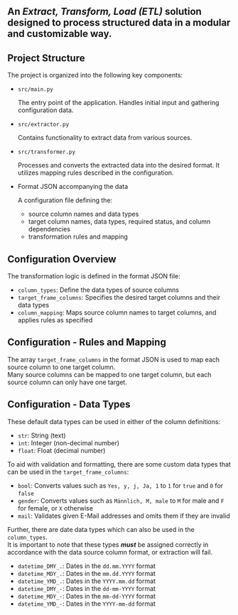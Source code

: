 ## An ***Extract, Transform, Load (ETL)*** solution designed to process structured data in a modular and customizable way.

## Project Structure

The project is organized into the following key components:
- `src/main.py`
  
  The entry point of the application. Handles initial input and gathering configuration data.

- `src/extractor.py`

  Contains functionality to extract data from various sources.

- `src/transformer.py`

  Processes and converts the extracted data into the desired format. It utilizes mapping rules described in the configuration.

- Format JSON accompanying the data
  
  A configuration file defining the:
    - source column names and data types
    - target column names, data types, required status, and column dependencies
    - transformation rules and mapping

## Configuration Overview

The transformation logic is defined in the format JSON file:
- `column_types`: Define the data types of source columns
- `target_frame_columns`: Specifies the desired target columns and their data types
- `column_mapping`: Maps source column names to target columns, and applies rules as specified

## Configuration - Rules and Mapping

The array `target_frame_columns` in the format JSON is used to map each source column to one target column.<br/>
Many source columns can be mapped to one target column, but each source column can only have one target.

## Configuration - Data Types

These default data types can be used in either of the column definitions:
- `str`: String (text)
- `int`: Integer (non-decimal number)
- `float`: Float (decimal number)

To aid with validation and formatting, there are some custom data types that can be used in the `target_frame_columns`:
- `bool`: Converts values such as `Yes, y, j, Ja, 1` to `1` for `true` and `0` for `false`
- `gender`: Converts values such as `Männlich, M, male` to `M` for male and `F` for female, or `X` otherwise
- `mail`: Validates given E-Mail addresses and omits them if they are invalid

Further, there are date data types which can also be used in the `column_types`.<br/>
It is important to note that these types ***must*** be assigned correctly in accordance with the data source column format,
or extraction will fail.
- `datetime_DMY_.`: Dates in the `dd.mm.YYYY` format
- `datetime_MDY_.`: Dates in the `mm.dd.YYYY` format
- `datetime_YMD_.`: Dates in the `YYYY.mm.dd` format
- `datetime_DMY_-`: Dates in the `dd-mm-YYYY` format
- `datetime_MDY_-`: Dates in the `mm-dd-YYYY` format
- `datetime_YMD_-`: Dates in the `YYYY-mm-dd` format